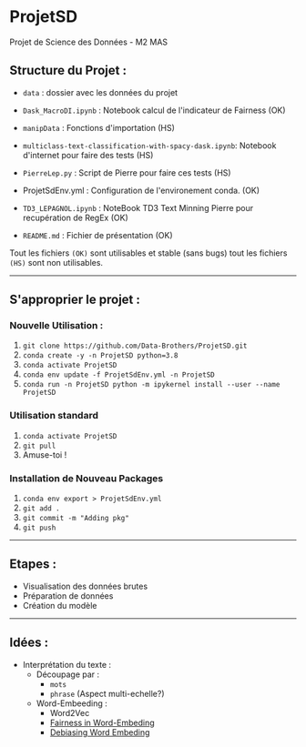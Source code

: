 # ProjetSD
Projet de Science des Données - M2 MAS

## Structure du Projet :

* `data` : dossier avec les données du projet
* `Dask_MacroDI.ipynb` : Notebook calcul de l'indicateur de Fairness (OK)
* `manipData` : Fonctions d'importation (HS)
* `multiclass-text-classification-with-spacy-dask.ipynb`: Notebook d'internet pour faire des tests (HS)
* `PierreLep.py` : Script de Pierre pour faire ces tests (HS)
* ProjetSdEnv.yml : Configuration de l'environement conda. (OK)

* `TD3_LEPAGNOL.ipynb` : NoteBook TD3 Text Minning Pierre pour recupération de RegEx (OK)
* `README.md` : Fichier de présentation (OK)


Tout les fichiers `(OK)` sont utilisables et stable (sans bugs) tout les fichiers `(HS)` sont non utilisables.

---
## S'approprier le projet : 
### Nouvelle Utilisation :
1. `git clone https://github.com/Data-Brothers/ProjetSD.git`
2. `conda create -y -n ProjetSD python=3.8`
3. `conda activate ProjetSD`
4. `conda env update -f ProjetSdEnv.yml -n ProjetSD`
5. `conda run -n ProjetSD python -m ipykernel install --user --name ProjetSD`

### Utilisation standard
1. `conda activate ProjetSD`
2. `git pull`
3. Amuse-toi ! 

### Installation de Nouveau Packages
1. `conda env export > ProjetSdEnv.yml`
2. `git add .`
3. `git commit -m "Adding pkg"`
4. `git push`

---
## Etapes :

* Visualisation des données brutes
* Préparation de données
* Création du modèle

---
## Idées : 
* Interprétation du texte :
    * Découpage par :
        * `mots`
        * `phrase`
	(Aspect multi-echelle?)
    * Word-Embeeding :
        * Word2Vec
        * [Fairness in Word-Embeding](https://www.kdnuggets.com/2020/08/word-embedding-fairness-evaluation.html)
        * [Debiasing Word Embeding](http://papers.nips.cc/paper/6228-man-is-to-computer-programmer-as-woman-is-to-homemaker-debiasing-word-embeddings.pdf)
